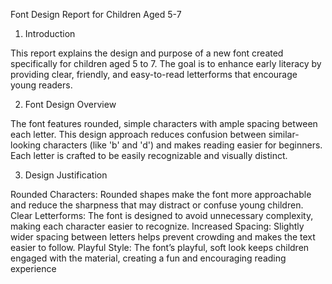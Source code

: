 Font Design Report for Children Aged 5-7

1. Introduction

This report explains the design and purpose of a new font created specifically for children aged 5 to 7. The goal is to enhance early literacy by providing clear, friendly, and easy-to-read letterforms that encourage young readers.

2. Font Design Overview

The font features rounded, simple characters with ample spacing between each letter. This design approach reduces confusion between similar-looking characters (like 'b' and 'd') and makes reading easier for beginners. Each letter is crafted to be easily recognizable and visually distinct.

3. Design Justification

Rounded Characters: Rounded shapes make the font more approachable and reduce the sharpness that may distract or confuse young children.
Clear Letterforms: The font is designed to avoid unnecessary complexity, making each character easier to recognize.
Increased Spacing: Slightly wider spacing between letters helps prevent crowding and makes the text easier to follow.
Playful Style: The font’s playful, soft look keeps children engaged with the material, creating a fun and encouraging reading experience
